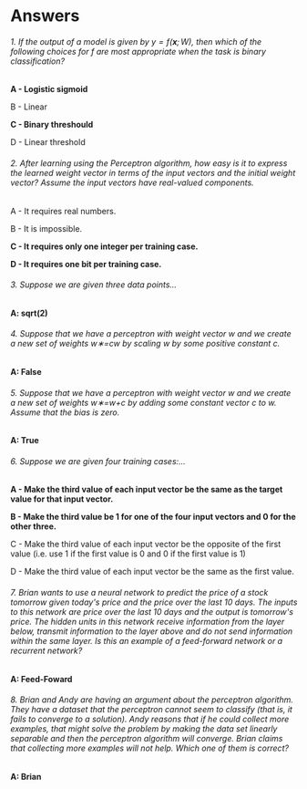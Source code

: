 # Answers

###### 1. If the output of a model is given by $y=f(\mathbf{x};W)$, then which of the following choices for $f$ are most appropriate when the task is binary classification?

**A - Logistic sigmoid**

B - Linear

**C - Binary threshould**

D - Linear threshold


###### 2. After learning using the Perceptron algorithm, how easy is it to express the learned weight vector in terms of the input vectors and the initial weight vector? Assume the input vectors have real-valued components.


A - It requires real numbers.

B - It is impossible.

**C - It requires only one integer per training case.**

**D - It requires one bit per training case.**


###### 3. Suppose we are given three data points...

**A: sqrt(2)**

###### 4. Suppose that we have a perceptron with weight vector w and we create a new set of weights w∗=cw by scaling w by some positive constant c. 

**A: False**

###### 5. Suppose that we have a perceptron with weight vector w and we create a new set of weights w∗=w+c by adding some constant vector c to w. Assume that the bias is zero.

**A: True**

###### 6. Suppose we are given four training cases:...

**A - Make the third value of each input vector be the same as the target value for that input vector.** 

**B - Make the third value be 1 for one of the four input vectors and 0 for the other three.**

C - Make the third value of each input vector be the opposite of the first value (i.e. use 1 if the first value is 0 and 0 if the first value is 1)

D - Make the third value of each input vector be the same as the first value.


###### 7. Brian wants to use a neural network to predict the price of a stock tomorrow given today's price and the price over the last 10 days. The inputs to this network are price over the last 10 days and the output is tomorrow's price. The hidden units in this network receive information from the layer below, transmit information to the layer above and do not send information within the same layer. Is this an example of a feed-forward network or a recurrent network?

**A: Feed-Foward**

###### 8. Brian and Andy are having an argument about the perceptron algorithm. They have a dataset that the perceptron cannot seem to classify (that is, it fails to converge to a solution). Andy reasons that if he could collect more examples, that might solve the problem by making the data set linearly separable and then the perceptron algorithm will converge. Brian claims that collecting more examples will not help. Which one of them is correct?

**A: Brian**
